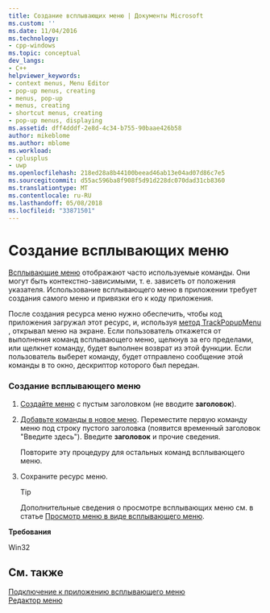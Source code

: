 ```yaml
---
title: Создание всплывающих меню | Документы Microsoft
ms.custom: ''
ms.date: 11/04/2016
ms.technology:
- cpp-windows
ms.topic: conceptual
dev_langs:
- C++
helpviewer_keywords:
- context menus, Menu Editor
- pop-up menus, creating
- menus, pop-up
- menus, creating
- shortcut menus, creating
- pop-up menus, displaying
ms.assetid: dff4dddf-2e8d-4c34-b755-90baae426b58
author: mikeblome
ms.author: mblome
ms.workload:
- cplusplus
- uwp
ms.openlocfilehash: 218ed28a8b44100beead46ab13e04ad07d86c7e5
ms.sourcegitcommit: d55ac596ba8f908f5d91d228dc070dad31cb8360
ms.translationtype: MT
ms.contentlocale: ru-RU
ms.lasthandoff: 05/08/2018
ms.locfileid: "33871501"
---
```

# <a name="creating-pop-up-menus"></a>Создание всплывающих меню
[Всплывающие меню](../mfc/menus-mfc.md) отображают часто используемые команды. Они могут быть контекстно-зависимыми, т. е. зависеть от положения указателя. Использование всплывающего меню в приложении требует создания самого меню и привязки его к коду приложения.  
  
 После создания ресурса меню нужно обеспечить, чтобы код приложения загружал этот ресурс, и, используя [метод TrackPopupMenu](http://msdn.microsoft.com/library/windows/desktop/ms648002) , открывал меню на экране. Если пользователь откажется от выполнения команд всплывающего меню, щелкнув за его пределами, или щелкнет команду, будет выполнен возврат из этой функции. Если пользователь выберет команду, будет отправлено сообщение этой команды в то окно, дескриптор которого был передан.  
  
### <a name="to-create-a-pop-up-menu"></a>Создание всплывающего меню  
  
1.  [Создайте меню](../windows/creating-a-menu.md) с пустым заголовком (не вводите **заголовок**).  
  
2.  [Добавьте команды в новое меню](../windows/adding-commands-to-a-menu.md). Переместите первую команду меню под строку пустого заголовка (появится временный заголовок "Введите здесь"). Введите **заголовок** и прочие сведения.  
  
     Повторите эту процедуру для остальных команд всплывающего меню.  
  
3.  Сохраните ресурс меню.  
  
    > [!TIP]
    >  Дополнительные сведения о просмотре всплывающих меню см. в статье [Просмотр меню в виде всплывающего меню](../windows/viewing-a-menu-as-a-pop-up-menu.md).  
  

  
 **Требования**  
  
 Win32  
  
## <a name="see-also"></a>См. также  
 [Подключение к приложению всплывающего меню](../windows/connecting-a-pop-up-menu-to-your-application.md)   
 [Редактор меню](../windows/menu-editor.md)